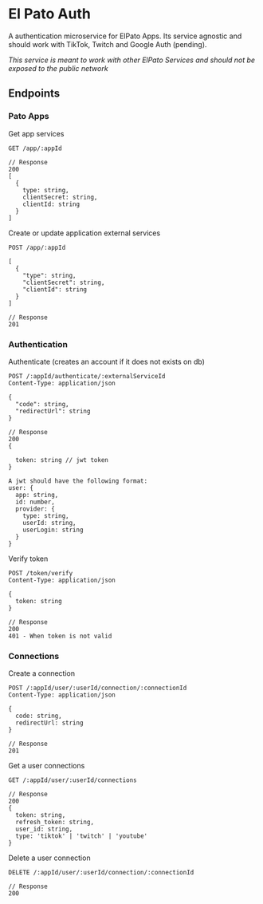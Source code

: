 # El Pato Auth

A authentication microservice for ElPato Apps. Its service agnostic and should work with TikTok, Twitch and Google Auth (pending).


*This service is meant to work with other ElPato Services and should not be exposed to the public network*


## Endpoints

### Pato Apps

Get app services

```
GET /app/:appId

// Response
200
[
  {
    type: string,
    clientSecret: string,
    clientId: string
  }
]
```

Create or update application external services
```
POST /app/:appId

[
  {
    "type": string,
    "clientSecret": string,
    "clientId": string
  }
]

// Response
201
```

### Authentication

Authenticate (creates an account if it does not exists on db)
```
POST /:appId/authenticate/:externalServiceId
Content-Type: application/json

{
  "code": string,
  "redirectUrl": string
}

// Response
200
{

  token: string // jwt token
}

A jwt should have the following format:
user: {
  app: string,
  id: number,
  provider: {
    type: string,
    userId: string,
    userLogin: string
  }
}

```

Verify token
```
POST /token/verify
Content-Type: application/json

{
  token: string
}

// Response
200
401 - When token is not valid
```

### Connections


Create a connection
```
POST /:appId/user/:userId/connection/:connectionId
Content-Type: application/json

{
  code: string,
  redirectUrl: string
}

// Response
201
```


Get a user connections
```
GET /:appId/user/:userId/connections

// Response 
200
{ 
  token: string,
  refresh_token: string,
  user_id: string,
  type: 'tiktok' | 'twitch' | 'youtube'
}
```

Delete a user connection
```
DELETE /:appId/user/:userId/connection/:connectionId

// Response
200
```